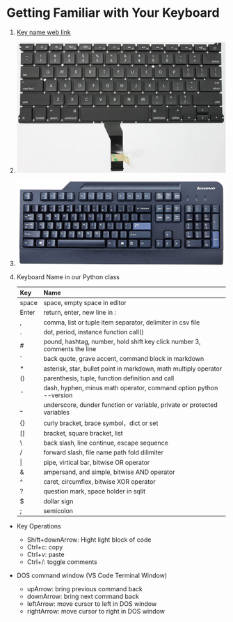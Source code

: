 # Getting Familiar with Your Keyboard

1. [Key name web link](https://www.computerhope.com/keys.htm)
2. ![](images/keyboard-apple.jpg)
3. ![](images/keyboard-windows.jpg) 
4. Keyboard Name in our Python class

    Key | Name
    |---|---|
    space | space, empty space in editor
    Enter | return, enter, new line in :  | colon, key:value separator in dict
    ,  | comma, list or tuple item separator, delimiter in csv file
    .  | dot, period, instance function call()
    \# | pound, hashtag, number, hold shift key click number 3, comments the line
    `  | back quote, grave accent, command block in markdown
    \* | asterisk, star, bullet point in markdown, math multiply operator
    () | parenthesis, tuple, function definition and call
    \- | dash, hyphen, minus math operator, command option python --version
    _  | underscore, dunder function or variable, private or protected variables
    {} | curly bracket, brace symbol，dict or set
    [] | bracket, square bracket, list
    \  | back slash, line continue, escape sequence
    /  | forward slash, file name path fold dilimiter
    \| | pipe, virtical bar, bitwise OR operator
    &  | ampersand, and simple, bitwise AND operator
    ^  | caret, circumflex, bitwise XOR operator
    ?  | question mark, space holder in sqlit
    $  | dollar sign
    ;  | semicolon

* Key Operations
    - Shift+downArrow: Hight light block of code
    - Ctrl+c: copy
    - Ctrl+v: paste
    - Ctrl+/: toggle comments

* DOS command window (VS Code Terminal Window)
    - upArrow: bring previous command back
    - downArrow: bring next command back
    - leftArrow: move cursor to left in DOS window
    - rightArrow: move cursor to right in DOS window
